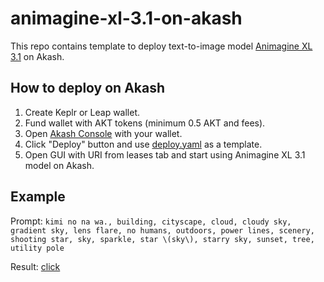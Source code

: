 # animagine-xl-3.1-on-akash

This repo contains template to deploy text-to-image model [Animagine XL 3.1](https://huggingface.co/cagliostrolab/animagine-xl-3.1) on Akash.

## How to deploy on Akash
1. Create Keplr or Leap wallet.
2. Fund wallet with AKT tokens (minimum 0.5 AKT and fees).
3. Open [Akash Console](https://console.akash.network/) with your wallet.
4. Click "Deploy" button and use [deploy.yaml](https://github.com/camathebullet/animagine-xl-3.1-on-akash/blob/main/deploy.yaml) as a template.
5. Open GUI with URI from leases tab and start using Animagine XL 3.1 model on Akash.

## Example
Prompt: `kimi no na wa., building, cityscape, cloud, cloudy sky, gradient sky, lens flare, no humans, outdoors, power lines, scenery, shooting star, sky, sparkle, star \(sky\), starry sky, sunset, tree, utility pole`

Result: [click](https://i.imgur.com/kRG8A8O.png)
